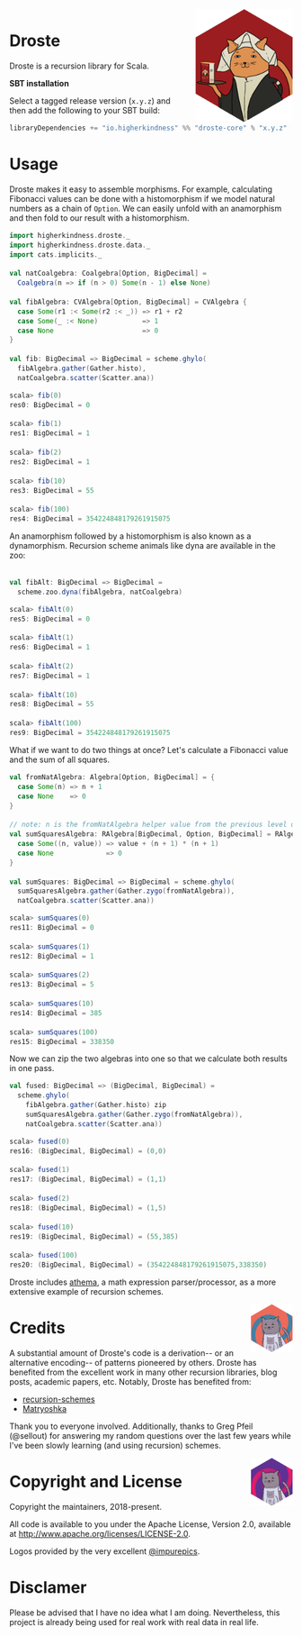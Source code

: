 <img align="right" src="logos/droste_cocoa.png" height="200px" style="padding-left: 20px"/>

# Droste

Droste is a recursion library for Scala.

**SBT installation**

Select a tagged release version (`x.y.z`) and then add the following
to your SBT build:

```scala
libraryDependencies += "io.higherkindness" %% "droste-core" % "x.y.z"
```

# Usage

Droste makes it easy to assemble morphisms. For example, calculating
Fibonacci values can be done with a histomorphism if we model natural
numbers as a chain of `Option`. We can easily unfold with an
anamorphism and then fold to our result with a histomorphism.

```scala
import higherkindness.droste._
import higherkindness.droste.data._
import cats.implicits._

val natCoalgebra: Coalgebra[Option, BigDecimal] =
  Coalgebra(n => if (n > 0) Some(n - 1) else None)

val fibAlgebra: CVAlgebra[Option, BigDecimal] = CVAlgebra {
  case Some(r1 :< Some(r2 :< _)) => r1 + r2
  case Some(_ :< None)           => 1
  case None                      => 0
}

val fib: BigDecimal => BigDecimal = scheme.ghylo(
  fibAlgebra.gather(Gather.histo),
  natCoalgebra.scatter(Scatter.ana))
```

```scala
scala> fib(0)
res0: BigDecimal = 0

scala> fib(1)
res1: BigDecimal = 1

scala> fib(2)
res2: BigDecimal = 1

scala> fib(10)
res3: BigDecimal = 55

scala> fib(100)
res4: BigDecimal = 354224848179261915075
```

An anamorphism followed by a histomorphism is also known as a
dynamorphism. Recursion scheme animals like dyna are available
in the zoo:

```scala

val fibAlt: BigDecimal => BigDecimal =
  scheme.zoo.dyna(fibAlgebra, natCoalgebra)
```

```scala
scala> fibAlt(0)
res5: BigDecimal = 0

scala> fibAlt(1)
res6: BigDecimal = 1

scala> fibAlt(2)
res7: BigDecimal = 1

scala> fibAlt(10)
res8: BigDecimal = 55

scala> fibAlt(100)
res9: BigDecimal = 354224848179261915075
```

What if we want to do two things at once? Let's calculate a
Fibonacci value and the sum of all squares.

```scala
val fromNatAlgebra: Algebra[Option, BigDecimal] = {
  case Some(n) => n + 1
  case None    => 0
}

// note: n is the fromNatAlgebra helper value from the previous level of recursion
val sumSquaresAlgebra: RAlgebra[BigDecimal, Option, BigDecimal] = RAlgebra {
  case Some((n, value)) => value + (n + 1) * (n + 1)
  case None             => 0
}

val sumSquares: BigDecimal => BigDecimal = scheme.ghylo(
  sumSquaresAlgebra.gather(Gather.zygo(fromNatAlgebra)),
  natCoalgebra.scatter(Scatter.ana))
```

```scala
scala> sumSquares(0)
res11: BigDecimal = 0

scala> sumSquares(1)
res12: BigDecimal = 1

scala> sumSquares(2)
res13: BigDecimal = 5

scala> sumSquares(10)
res14: BigDecimal = 385

scala> sumSquares(100)
res15: BigDecimal = 338350
```

Now we can zip the two algebras into one so that we calculate
both results in one pass.

```scala
val fused: BigDecimal => (BigDecimal, BigDecimal) =
  scheme.ghylo(
    fibAlgebra.gather(Gather.histo) zip
    sumSquaresAlgebra.gather(Gather.zygo(fromNatAlgebra)),
    natCoalgebra.scatter(Scatter.ana))
```

```scala
scala> fused(0)
res16: (BigDecimal, BigDecimal) = (0,0)

scala> fused(1)
res17: (BigDecimal, BigDecimal) = (1,1)

scala> fused(2)
res18: (BigDecimal, BigDecimal) = (1,5)

scala> fused(10)
res19: (BigDecimal, BigDecimal) = (55,385)

scala> fused(100)
res20: (BigDecimal, BigDecimal) = (354224848179261915075,338350)
```

Droste includes [athema](athema), a math expression parser/processor,
as a more extensive example of recursion schemes.

<img align="right" src="logos/droste_psychedelic_1.png" height="85px" style="padding-left: 5px"/>

# Credits

A substantial amount of Droste's code is a derivation-- or an
alternative encoding-- of patterns pioneered by others. Droste has
benefited from the excellent work in many other recursion libraries,
blog posts, academic papers, etc. Notably, Droste has benefited from:

- [recursion-schemes](https://github.com/ekmett/recursion-schemes)
- [Matryoshka](https://github.com/slamdata/matryoshka)

Thank you to everyone involved. Additionally, thanks to Greg Pfeil
(@sellout) for answering my random questions over the last few years
while I've been slowly learning (and using recursion) schemes.

<img align="right" src="logos/droste_psychedelic_2.png" height="85px" style="padding-left: 5px"/>

# Copyright and License

Copyright the maintainers, 2018-present.

All code is available to you under the Apache License, Version 2.0,
available at http://www.apache.org/licenses/LICENSE-2.0.

Logos provided by the very excellent [@impurepics](https://twitter.com/impurepics).

# Disclamer

Please be advised that I have no idea what I am doing.
Nevertheless, this project is already being used for real
work with real data in real life.

